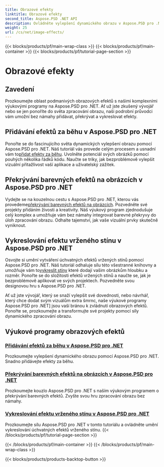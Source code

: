 ```yaml
---
title: Obrazové efekty
linktitle: Obrazové efekty
second_title: Aspose.PSD .NET API
description: Ovládněte vylepšení dynamického obrazu v Aspose.PSD pro .NET. Vylepšete své zpracování obrazu pomocí výukových programů o přidávání, překrývání a vykreslování úžasných efektů za běhu.
weight: 25
url: /cs/net/image-effects/
---
```


{{< blocks/products/pf/main-wrap-class >}}
{{< blocks/products/pf/main-container >}}
{{< blocks/products/pf/tutorial-page-section >}}

# Obrazové efekty


## Zavedení

Prozkoumejte oblast podmanivých obrazových efektů s našimi komplexními výukovými programy na Aspose.PSD pro .NET. Ať už jste zkušený vývojář nebo se jen ponoříte do světa zpracování obrazu, naši podrobní průvodci vám umožní bez námahy přidávat, překrývat a vykreslovat efekty.

## Přidávání efektů za běhu v Aspose.PSD pro .NET

 Ponořte se do fascinujícího světa dynamických vylepšení obrazu pomocí Aspose.PSD pro .NET. Náš tutoriál vás provede celým procesem a usnadní vám to[přidat efekty za běhu](./add-effect-runtime/). Uvolněte potenciál svých obrázků pomocí pouhých několika řádků kódu. Naučte se triky, jak bezproblémově vylepšit vizuální přitažlivost vaší aplikace a uživatelský zážitek.

## Překrývání barevných efektů na obrázcích v Aspose.PSD pro .NET

Vydejte se na kouzelnou cestu s Aspose.PSD pro .NET, kterou vás provedeme[překrývání barevných efektů na obrázcích](./overlay-color-effect/). Pozvedněte své projekty přidáním živosti a kreativity. Náš výukový program zjednodušuje celý komplex a umožňuje vám bez námahy integrovat barevné překryvy do úloh zpracování obrazu. Odhalte tajemství, jak vaše vizuální prvky skutečně vyniknout.

## Vykreslování efektu vrženého stínu v Aspose.PSD pro .NET

 Osvojte si umění vytváření úchvatných efektů vržených stínů pomocí Aspose.PSD pro .NET. Náš tutoriál odhaluje sílu této všestranné knihovny a umožňuje vám to[vykreslit stíny](./render-drop-shadow/) které dodají vašim obrázkům hloubku a rozměr. Ponořte se do složitosti efektů vržených stínů a naučte se, jak je bezproblémově aplikovat ve svých projektech. Pozvedněte svou designovou hru s Aspose.PSD pro .NET.

Ať už jste vývojář, který se snaží vylepšit své dovednosti, nebo návrhář, který chce dodat svým vizuálům extra šmrnc, naše výukové programy Aspose.PSD pro .NET] jsou vaší bránou k zvládnutí obrazových efektů. Ponořte se, prozkoumejte a transformujte své projekty pomocí síly dynamického zpracování obrazu.


## Výukové programy obrazových efektů
### [Přidávání efektů za běhu v Aspose.PSD pro .NET](./add-effect-runtime/)
Prozkoumejte vylepšení dynamického obrazu pomocí Aspose.PSD pro .NET. Snadno přidávejte efekty za běhu.
### [Překrývání barevných efektů na obrázcích v Aspose.PSD pro .NET](./overlay-color-effect/)
Prozkoumejte kouzlo Aspose.PSD pro .NET s naším výukovým programem o překrývání barevných efektů. Zvyšte svou hru zpracování obrazu bez námahy.
### [Vykreslování efektu vrženého stínu v Aspose.PSD pro .NET](./render-drop-shadow/)
Prozkoumejte sílu Aspose.PSD pro .NET v tomto tutoriálu a ovládněte umění vykreslování úchvatných efektů vrženého stínu.
{{< /blocks/products/pf/tutorial-page-section >}}

{{< /blocks/products/pf/main-container >}}
{{< /blocks/products/pf/main-wrap-class >}}

{{< blocks/products/products-backtop-button >}}
